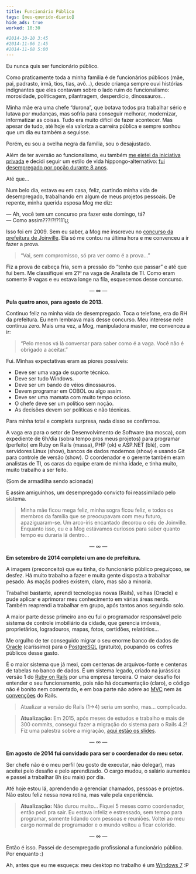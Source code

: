 ```yaml
---
title: Funcionário Público
tags: [meu-querido-diario]
hide_ads: true
worked: 10:30

#2014-10-10 3:45
#2014-11-06 1:45
#2014-11-08 5:00
---
```



Eu nunca quis ser funcionário público.

Como praticamente toda a minha família é de funcionários públicos (mãe, pai, padrasto, irmã, tios, tias, avô…), desde criança sempre ouvi histórias indignantes que eles contavam sobre o lado ruim do funcionalismo: morosidade, politicagem, pilantragem, desperdício, dinossauros…

Minha mãe era uma chefe “durona”, que botava todos pra trabalhar sério e lutava por mudanças, mas sofria para conseguir melhorar, modernizar, informatizar as coisas. Tudo era muito difícil de fazer acontecer. Mas apesar de tudo, até hoje ela valoriza a carreira pública e sempre sonhou que um dia eu também a seguisse.

Porém, eu sou a ovelha negra da família, sou o desajustado.

Além de ter aversão ao funcionalismo, eu também [me ejetei da iniciativa privada](/blog/2005/09/23/free-as-in-bird/) e decidi seguir um estilo de vida hippongo-alternativo: [fui desempregado por opção durante 8 anos](/blog/2010/09/23/estou-ha-5-anos-desempregado-viva/).

Até que…

Num belo dia, estava eu em casa, feliz, curtindo minha vida de desempregado, trabalhando em algum de meus projetos pessoais. De repente, minha querida esposa Mog me diz:

— Ah, você tem um concurso pra fazer este domingo, tá?  
— Como assim???!?!?111¡¿

Isso foi em 2009. Sem eu saber, a Mog me inscreveu no [concurso da prefeitura de Joinville](https://prefeituradigital.joinville.sc.gov.br/servico/detalhe-41-Concurso+Edital+001+-+2009.html). Ela só me contou na última hora e me convenceu a ir fazer a prova.

> “Vai, sem compromisso, só pra ver como é a prova…”

Fiz a prova de cabeça fria, sem a pressão do “tenho que passar” e até que fui bem. Me classifiquei em 21º na vaga de Analista de TI. Como eram somente 9 vagas e eu estava longe na fila, esquecemos desse concurso.

<p align="center">— ∞ —</p>

**Pula quatro anos, para agosto de 2013.**

Continuo feliz na minha vida de desempregado. Toca o telefone, era do RH da prefeitura. Eu nem lembrava mais desse concurso. Meu interesse nele continua zero. Mais uma vez, a Mog, manipuladora master, me convenceu a ir:

> “Pelo menos vá lá conversar para saber como é a vaga. Você não é obrigado a aceitar.”

Fui. Minhas expectativas eram as piores possíveis:

- Deve ser uma vaga de suporte técnico.
- Deve ser tudo Windows.
- Deve ser um bando de véios dinossauros.
- Devem programar em COBOL ou algo assim.
- Deve ser uma mamata com muito tempo ocioso.
- O chefe deve ser um político sem noção.
- As decisões devem ser políticas e não técnicas.

Para minha total e completa surpresa, nada disso se confirmou.

A vaga era para o setor de Desenvolvimento de Software (na mosca), com expediente de 6h/dia (sobra tempo pros meus projetos) para programar (perfeito) em Ruby on Rails (massa), PHP (ok) e ASP.NET (blé), com servidores Linux (show), bancos de dados modernos (show) e usando Git para controle de versão (show). O coordenador e o gerente também eram analistas de TI, os caras da equipe eram de minha idade, e tinha muito, muito trabalho a ser feito.

(Som de armadilha sendo acionada)

E assim amiguinhos, um desempregado convicto foi reassimilado pelo sistema.

> Minha mãe ficou mega feliz, minha sogra ficou feliz, e todos os membros da família que se preocupavam com meu futuro, apaziguaram-se. Um arco-íris encantado decorou o céu de Joinville. Enquanto isso, eu e a Mog estávamos curiosos para saber quanto tempo eu duraria lá dentro…

<p align="center">— ∞ —</p>

**Em setembro de 2014 completei um ano de prefeitura.**

A imagem (preconceito) que eu tinha, do funcionário público preguiçoso, se desfez. Há muito trabalho a fazer e muita gente disposta a trabalhar pesado. As maçãs podres existem, claro, mas são a minoria.

Trabalhei bastante, aprendi tecnologias novas (Rails), velhas (Oracle) e pude aplicar e aprimorar meu conhecimento em várias áreas nerds. Também reaprendi a trabalhar em grupo, após tantos anos seguindo solo.

A maior parte desse primeiro ano eu fui o programador responsável pelo sistema de controle imobiliário da cidade, que gerencia imóveis, proprietários, logradouros, mapas, fotos, certidões, relatórios…

Me orgulho de ter conseguido migrar o seu enorme banco de dados de [Oracle](http://en.wikipedia.org/wiki/Oracle_Database) (caríssimo) para o [PostgreSQL](http://en.wikipedia.org/wiki/PostgreSQL) (gratuito), poupando os cofres públicos desse gasto.

É o maior sistema que já mexi, com centenas de arquivos-fonte e centenas de tabelas no banco de dados. É um sistema legado, criado na jurássica versão 1 do [Ruby on Rails](http://en.wikipedia.org/wiki/Ruby_on_Rails) por uma empresa terceira. O maior desafio foi entender o seu funcionamento, pois não há documentação (claro), o código não é bonito nem comentado, e em boa parte não adere ao [MVC](http://en.wikipedia.org/wiki/Model%E2%80%93view%E2%80%93controller) nem às [convenções](http://en.wikipedia.org/wiki/Convention_over_configuration) do Rails.

> Atualizar a versão do Rails (1→4) seria um sonho, mas… complicado.

> **Atualização:** Em 2015, após meses de estudos e trabalho e mais de 300 commits, consegui fazer a migração do sistema para o Rails 4.2! Fiz uma palestra sobre a migração, [aqui estão os slides](https://speakerdeck.com/aureliojargas/a-hora-do-pesadelo-migracao-rails-1-nil-4).

<p align="center">— ∞ —</p>

**Em agosto de 2014 fui convidado para ser o coordenador do meu setor.**

Ser chefe não é o meu perfil (eu gosto de executar, não delegar), mas aceitei pelo desafio e pelo aprendizado. O cargo mudou, o salário aumentou e passei a trabalhar 8h (ou mais) por dia.

Até hoje estou lá, aprendendo a gerenciar chamados, pessoas e projetos. Não estou feliz nessa nova rotina, mas vale pela experiência.

> **Atualização:** Não durou muito… Fiquei 5 meses como coordenador, então pedi pra sair. Eu estava infeliz e estressado, sem tempo para programar, somente lidando com pessoas e reuniões. Voltei ao meu cargo normal de programador e o mundo voltou a ficar colorido.

<p align="center">— ∞ —</p>

Então é isso. Passei de desempregado profissional a funcionário público. Por enquanto :)

Ah, antes que eu me esqueça: meu desktop no trabalho é um [Windows 7](http://en.wikipedia.org/wiki/Windows_7) :P
